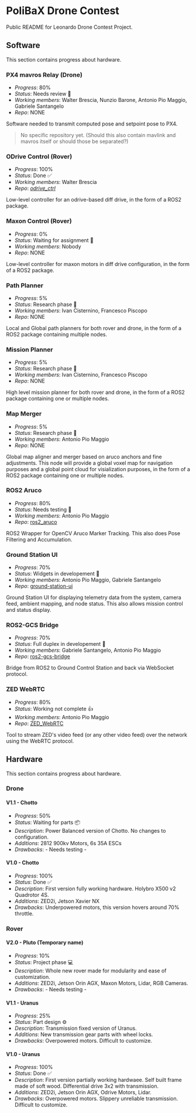 # PoliBaX Drone Contest

Public README for Leonardo Drone Contest Project.

## Software
This section contains progress about hardware.

### PX4 mavros Relay (Drone)
- *Progress*: 80%
- *Status*: Needs review 📄
- *Working members*: Walter Brescia, Nunzio Barone, Antonio Pio Maggio, Gabriele Santangelo
- *Repo*: NONE

Software needed to transmit computed pose and setpoint pose to PX4.

> No specific repository yet.
> (Should this also contain mavlink and mavros itself or should those be separated?)

### ODrive Control (Rover)
- *Progress*: 100%
- *Status*: Done ✅
- *Working members*: Walter Brescia
- *Repo*: [*odrive_ctrl*](https://github.com/PolibaX/odrive_ctrl)

Low-level controller for an odrive-based diff drive, in the form of a ROS2 package.

### Maxon Control (Rover)
- *Progress*: 0%
- *Status*: Waiting for assignment 🔎
- *Working members*: Nobody
- *Repo*: NONE

Low-level controller for maxon motors in diff drive configuration, in the form of a ROS2 package.

### Path Planner
- *Progress*: 5%
- *Status*: Research phase 📖
- *Working members*: Ivan Cisternino, Francesco Piscopo
- *Repo*: NONE

Local and Global path planners for both rover and drone, in the form of a ROS2 package containing multiple nodes.

### Mission Planner
- *Progress*: 5%
- *Status*: Research phase 📖
- *Working members*: Ivan Cisternino, Francesco Piscopo
- *Repo*: NONE

High level mission planner for both rover and drone, in the form of a ROS2 package containing one or multiple nodes.

### Map Merger
- *Progress*: 5%
- *Status*: Research phase 📖
- *Working members*: Antonio Pio Maggio
- *Repo*: NONE

Global map aligner and merger based on aruco anchors and fine adjustments. This node will provide
a global voxel map for navigation purposes and a global point cloud for visialization purposes,
in the form of a ROS2 package containing one or multiple nodes.

### ROS2 Aruco
- *Progress*: 80%
- *Status*: Needs testing 🧪
- *Working members*: Antonio Pio Maggio
- *Repo*: [ros2_aruco](https://github.com/PolibaX/ros2_aruco)

ROS2 Wrapper for OpenCV Aruco Marker Tracking. This also does Pose Filtering and Accumulation.

### Ground Station UI
- *Progress*: 70%
- *Status*: Widgets in developement 🚧
- *Working members*: Antonio Pio Maggio, Gabriele Santangelo
- *Repo*: [ground-station-ui](https://github.com/PolibaX/ground-station-ui)

Ground Station UI for displaying telemetry data from the system, camera feed, ambient mapping, and node status.
This also allows mission control and status display.

### ROS2-GCS Bridge
- *Progress*: 70%
- *Status*: Full duplex in developement 🚧
- *Working members*: Gabriele Santangelo, Antonio Pio Maggio
- *Repo*: [ros2-gcs-bridge](https://github.com/PolibaX/ros2-gcs-bridge)

Bridge from ROS2 to Ground Control Station and back via WebSocket protocol.

### ZED WebRTC
- *Progress*: 80%
- *Status*: Working not complete 👍
- *Working members*: Antonio Pio Maggio
- *Repo*: [ZED_WebRTC](https://github.com/PolibaX/ZED_WebRTC)

Tool to stream ZED's video feed (or any other video feed) over the network using the WebRTC protocol.

## Hardware
This section contains progress about hardware.

### Drone

#### V1.1 - Chotto
- *Progress*: 50%
- *Status*: Waiting for parts 📦
- *Description*: Power Balanced version of Chotto. No changes to configuration.
- *Additions*: 2812 900kv Motors, 6s 35A ESCs
- *Drawbacks*: - Needs testing -

#### V1.0 - Chotto
- *Progress*: 100%
- *Status*: Done ✅
- *Description*: First version fully working hardware. Holybro X500 v2 Quadrotor 4S.
- *Additions*: ZED2i, Jetson Xavier NX
- *Drawbacks*: Underpowered motors, this version hovers around 70% throttle.

### Rover

#### V2.0 - Pluto (Temporary name)
- *Progress*: 10%
- *Status*: Project phase 💻
- *Description*: Whole new rover made for modularity and ease of customization.
- *Additions*: ZED2i, Jetson Orin AGX, Maxon Motors, Lidar, RGB Cameras.
- *Drawbacks*: - Needs testing -

#### V1.1 - Uranus
- *Progress*: 25%
- *Status*: Part design ⚙️
- *Description*: Transmission fixed version of Uranus.
- *Additions*: New transmission gear parts with wheel locks.
- *Drawbacks*: Overpowered motors. Difficult to customize.

#### V1.0 - Uranus
- *Progress*: 100%
- *Status*: Done ✅
- *Description*: First version partially working hardwaee. Self built frame made of soft wood. Differential drive 3x2 with transmission.
- *Additions*: ZED2i, Jetson Orin AGX, Odrive Motors, Lidar.
- *Drawbacks*: Overpowered motors. Slippery unreliable transmission. Difficult to customize.
